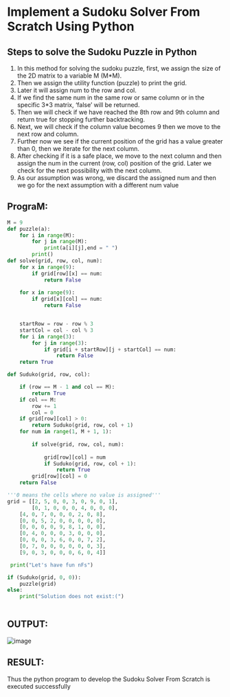 # Implement a Sudoku Solver From Scratch Using Python
## Steps to solve the Sudoku Puzzle in Python
<ol>
  <li>In this method for solving the sudoku puzzle, first, we assign the size of the 2D matrix to a variable M (M*M).</li>
 <li>Then we assign the utility function (puzzle) to print the grid.</li>
<li>Later it will assign num to the row and col.</li>
<li>If we find the same num in the same row or same column or in the specific 3*3 matrix, ‘false’ will be returned.</li>
<li>Then we will check if we have reached the 8th row and 9th column and return true for stopping further backtracking.</li>
<li>Next, we will check if the column value becomes 9 then we move to the next row and column.</li>
<li>Further now we see if the current position of the grid has a value greater than 0, then we iterate for the next column.</li>
<li>After checking if it is a safe place, we move to the next column and then assign the num in the current (row, col) position of the grid. Later we check for the next possibility with the next column.</li>
<li>As our assumption was wrong, we discard the assigned num and then we go for the next assumption with a different num value</li>
</ol>


## PrograM:

```py
M = 9
def puzzle(a):
	for i in range(M):
		for j in range(M):
			print(a[i][j],end = " ")
		print()
def solve(grid, row, col, num):
	for x in range(9):
		if grid[row][x] == num:
			return False
		    
	for x in range(9):
		if grid[x][col] == num:
			return False


	startRow = row - row % 3
	startCol = col - col % 3
	for i in range(3):
		for j in range(3):
			if grid[i + startRow][j + startCol] == num:
				return False
	return True

def Suduko(grid, row, col):

	if (row == M - 1 and col == M):
		return True
	if col == M:
		row += 1
		col = 0
	if grid[row][col] > 0:
		return Suduko(grid, row, col + 1)
	for num in range(1, M + 1, 1): 
	
		if solve(grid, row, col, num):
		
			grid[row][col] = num
			if Suduko(grid, row, col + 1):
				return True
		grid[row][col] = 0
	return False

'''0 means the cells where no value is assigned'''
grid = [[2, 5, 0, 0, 3, 0, 9, 0, 1],
        [0, 1, 0, 0, 0, 4, 0, 0, 0],
	[4, 0, 7, 0, 0, 0, 2, 0, 8],
	[0, 0, 5, 2, 0, 0, 0, 0, 0],
	[0, 0, 0, 0, 9, 8, 1, 0, 0],
	[0, 4, 0, 0, 0, 3, 0, 0, 0],
	[0, 0, 0, 3, 6, 0, 0, 7, 2],
	[0, 7, 0, 0, 0, 0, 0, 0, 3],
	[9, 0, 3, 0, 0, 0, 6, 0, 4]]

 print("Let's have fun nFs")

if (Suduko(grid, 0, 0)):
	puzzle(grid)
else:
	print("Solution does not exist:(")
 
```


## OUTPUT:

![image](https://github.com/AbishekAnand15/19AI405ProjExp/assets/118706942/e0a40bcf-e83e-4ec6-bb65-58d6058b1fff)


## RESULT:
Thus the python program to develop the Sudoku Solver From Scratch is executed successfully
